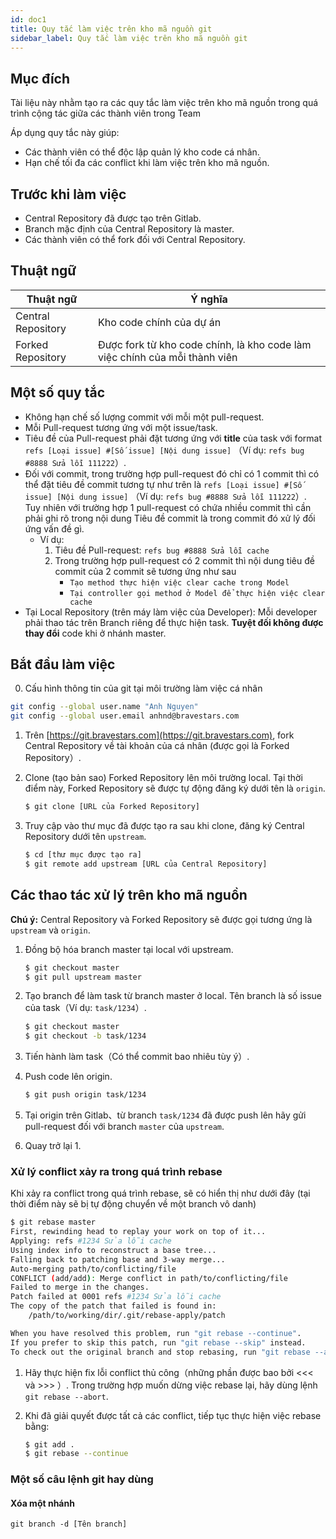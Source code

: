 ```yaml
---
id: doc1
title: Quy tắc làm việc trên kho mã nguồn git
sidebar_label: Quy tắc làm việc trên kho mã nguồn git 
---
```


## Mục đích

Tài liệu này nhằm tạo ra các quy tắc làm việc trên kho mã nguồn trong quá trình cộng tác giữa các thành viên trong Team

Áp dụng quy tắc này giúp:
- Các thành viên  có thể độc lập quản lý kho code cá nhân.
- Hạn chế tối đa các conflict khi làm việc trên kho mã nguồn.

## Trước khi làm việc
* Central Repository đã được tạo trên Gitlab.
* Branch mặc định của Central Repository là master.
* Các thành viên có thể fork đối với Central Repository.

## Thuật ngữ
|Thuật ngữ| Ý nghĩa |
|---|---|
|Central Repository | Kho code chính của dự án |
|Forked Repository | Được fork từ kho code chính, là kho code làm việc chính của mỗi thành viên |

## Một số quy tắc

* Không hạn chế số lượng commit với mỗi một pull-request.
* Mỗi Pull-request tương ứng với một issue/task.
* Tiêu đề của Pull-request phải đặt tương ứng với **title** của task với format `refs [Loại issue] #[Số issue] [Nội dung issue]` （Ví dụ: `refs bug #8888 Sửa lỗi 111222`）.
* Đối với commit, trong trường hợp pull-request đó chỉ có 1 commit thì có thể đặt tiêu đề commit tương tự như trên là `refs [Loại issue] #[Số issue] [Nội dung issue]` （Ví dụ: `refs bug #8888 Sửa lỗi 111222`）.\
  Tuy nhiên với trường hợp 1 pull-request có chứa nhiều commit thì cần phải ghi rõ trong nội dung Tiêu đề commit là trong commit đó xử lý đối ứng vấn đề gì.
    * Ví dụ:
        1. Tiêu đề Pull-request: `refs bug #8888 Sửa lỗi cache`
        2. Trong trường hợp pull-request có 2 commit thì nội dung tiêu đề commit của 2 commit sẽ tương ứng như sau
            * `Tạo method thực hiện việc clear cache trong Model`
            * `Tại controller gọi method ở Model để thực hiện việc clear cache`
* Tại Local Repository (trên máy làm việc của Developer): Mỗi developer phải thao tác trên Branch riêng để thực hiện task. **Tuyệt đối không được thay đổi** code khi ở nhánh master.

## Bắt đầu làm việc

0. Cấu hình thông tin của git tại môi trường làm việc cá nhân

```sh
git config --global user.name "Anh Nguyen"
git config --global user.email anhnd@bravestars.com
```

1. Trên [https://git.bravestars.com](https://git.bravestars.com), fork Central Repository về tài khoản của cá nhân (được gọi là Forked Repository）.

2. Clone (tạo bản sao) Forked Repository lên môi trường local. Tại thời điểm này, Forked Repository sẽ được tự động đăng ký dưới tên là `origin`.
    ```sh
    $ git clone [URL của Forked Repository]
    ```

3. Truy cập vào thư mục đã được tạo ra sau khi clone, đăng ký Central Repository dưới tên `upstream`.
    ```sh
    $ cd [thư mục được tạo ra]
    $ git remote add upstream [URL của Central Repository]
    ```

## Các thao tác xử lý trên kho mã nguồn

**Chú ý:** Central Repository và Forked Repository sẽ được gọi tương ứng là `upstream` và `origin`.

1. Đồng bộ hóa branch master tại local với upstream.
    ```sh
    $ git checkout master
    $ git pull upstream master
    ```

2. Tạo branch để làm task từ branch master ở local. Tên branch là số issue của task（Ví dụ: `task/1234`）.
    ```sh
    $ git checkout master
    $ git checkout -b task/1234
    ```

3. Tiến hành làm task（Có thể commit bao nhiêu tùy ý）.

4. Push code lên origin.

    ```sh
    $ git push origin task/1234
    ```

5. Tại origin trên Gitlab、từ branch `task/1234` đã được push lên hãy gửi pull-request đối với branch `master` của `upstream`.
   
6. Quay trở lại 1.

### Xử lý conflict xảy ra trong quá trình rebase

Khi xảy ra conflict trong quá trình rebase, sẽ có hiển thị như dưới đây (tại thời điểm này sẽ bị tự động chuyển về một branch vô danh)
```sh
$ git rebase master
First, rewinding head to replay your work on top of it...
Applying: refs #1234 Sửa lỗi cache
Using index info to reconstruct a base tree...
Falling back to patching base and 3-way merge...
Auto-merging path/to/conflicting/file
CONFLICT (add/add): Merge conflict in path/to/conflicting/file
Failed to merge in the changes.
Patch failed at 0001 refs #1234 Sửa lỗi cache
The copy of the patch that failed is found in:
    /path/to/working/dir/.git/rebase-apply/patch

When you have resolved this problem, run "git rebase --continue".
If you prefer to skip this patch, run "git rebase --skip" instead.
To check out the original branch and stop rebasing, run "git rebase --abort".
```

1. Hãy thực hiện fix lỗi conflict thủ công（những phần được bao bởi <<< và >>> ）.
Trong trường hợp muốn dừng việc rebase lại, hãy dùng lệnh `git rebase --abort`.

2. Khi đã giải quyết được tất cả các conflict, tiếp tục thực hiện việc rebase bằng:

    ```sh
    $ git add .
    $ git rebase --continue
    ```

### Một số câu lệnh git hay dùng

#### Xóa một nhánh

```
git branch -d [Tên branch]
```
